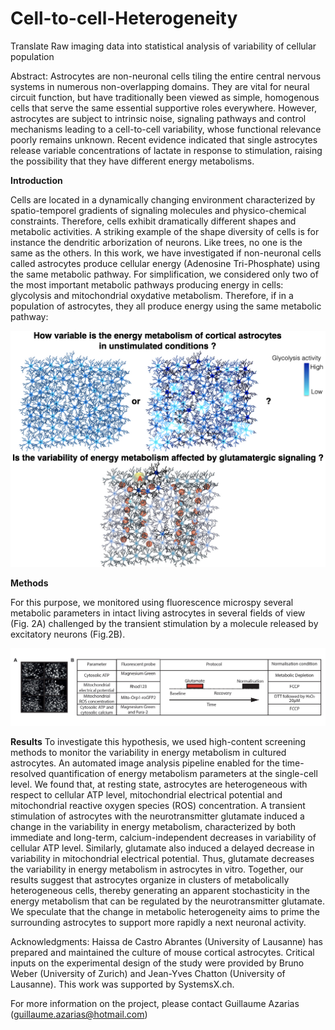# Cell-to-cell-Heterogeneity
 Translate Raw imaging data into statistical analysis of variability of cellular population

Abstract:
Astrocytes are non-neuronal cells tiling the entire central nervous systems in numerous non-overlapping domains. They are vital for neural circuit function, but have traditionally been viewed as simple, homogenous cells that serve the same essential supportive roles everywhere. However, astrocytes are subject to intrinsic noise, signaling pathways and control mechanisms leading to a cell-to-cell variability, whose functional relevance poorly remains unknown. Recent evidence indicated that single astrocytes release variable concentrations of lactate in response to stimulation, raising the possibility that they have different energy metabolisms.


**Introduction**

Cells are located in a dynamically changing environment characterized by spatio-temporel gradients of signaling molecules and physico-chemical constraints. Therefore, cells exhibit dramatically different shapes and metabolic activities. A striking example of the shape diversity of cells is for instance the dendritic arborization of neurons. Like trees, no one is the same as the others.
In this work, we have investigated if non-neuronal cells called astrocytes produce cellular energy (Adenosine Tri-Phosphate) using the same metabolic pathway. For simplification, we considered only two of the most important metabolic pathways producing energy in cells: glycolysis and mitochondrial oxydative metabolism. Therefore, if in a population of astrocytes, they all produce energy using the same metabolic pathway:

![Fig. 1](Figure_1.jpeg)

**Methods**

For this purpose, we monitored using fluorescence microspy several metabolic parameters in intact living astrocytes in several fields of view (Fig. 2A) challenged by the transient stimulation by a molecule released by excitatory neurons (Fig.2B).

![Fig. 2](Figure_2.jpeg)

**Results**
To investigate this hypothesis, we used high-content screening methods to monitor the variability in energy metabolism in cultured astrocytes. An automated image analysis pipeline enabled for the time-resolved quantification of energy metabolism parameters at the single-cell level. We found that, at resting state, astrocytes are heterogeneous with respect to cellular ATP level, mitochondrial electrical potential and mitochondrial reactive oxygen species (ROS) concentration. A transient stimulation of astrocytes with the neurotransmitter glutamate induced a change in the variability in energy metabolism, characterized by both immediate and long-term, calcium-independent decreases in variability of cellular ATP level. Similarly, glutamate also induced a delayed decrease in variability in mitochondrial electrical potential. Thus, glutamate decreases the variability in energy metabolism in astrocytes in vitro.
Together, our results suggest that astrocytes organize in clusters of metabolically heterogeneous cells, thereby generating an apparent stochasticity in the energy metabolism that can be regulated by the neurotransmitter glutamate. We speculate that the change in metabolic heterogeneity aims to prime the surrounding astrocytes to support more rapidly a next neuronal activity.


Acknowledgments: Haissa de Castro Abrantes (University of Lausanne) has prepared and maintained the culture of mouse cortical astrocytes. Critical inputs on the experimental design of the study were provided by Bruno Weber (University of Zurich) and Jean-Yves Chatton (University of Lausanne). This work was supported by SystemsX.ch.

For more information on the project, please contact Guillaume Azarias (guillaume.azarias@hotmail.com)